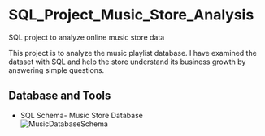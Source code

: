 # SQL_Project_Music_Store_Analysis
SQL project to analyze online music store data

This project is to analyze the music playlist database. I have examined the dataset with SQL and help the store understand its business growth by answering simple questions.

## Database and Tools
* SQL
Schema- Music Store Database  
![MusicDatabaseSchema](https://user-images.githubusercontent.com/112153548/213707717-bfc9f479-52d9-407b-99e1-e94db7ae10a3.png)
